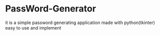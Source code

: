 # PassWord-Generator
it is a simple password generating application made with python(tkinter) easy to use and implement
